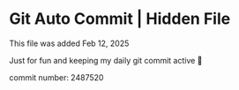 # Git Auto Commit | Hidden File

This file was added Feb 12, 2025

Just for fun and keeping my daily git commit active 🤪

commit number: 2487520
